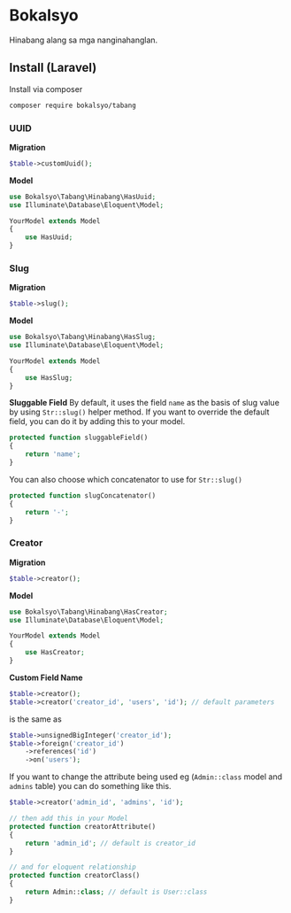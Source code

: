 # Bokalsyo
Hinabang alang sa mga nanginahanglan.


## Install (Laravel)
Install via composer
```bash
composer require bokalsyo/tabang
```

### UUID
**Migration**
```php
$table->customUuid();
```

**Model**
```php
use Bokalsyo\Tabang\Hinabang\HasUuid;
use Illuminate\Database\Eloquent\Model;

YourModel extends Model
{
    use HasUuid;
}
```

### Slug
**Migration**
```php
$table->slug();
```

**Model**
```php
use Bokalsyo\Tabang\Hinabang\HasSlug;
use Illuminate\Database\Eloquent\Model;

YourModel extends Model
{
    use HasSlug;
}
```

**Sluggable Field**
By default, it uses the field `name` as the basis of slug value by using `Str::slug()` helper method. If you want to override the default field, you can do it by adding this to your model.
```php
protected function sluggableField()
{
    return 'name';
}
```

You can also choose which concatenator to use for `Str::slug()`
```php
protected function slugConcatenator()
{
    return '-';
}
```

### Creator
**Migration**
```php
$table->creator();
```

**Model**
```php
use Bokalsyo\Tabang\Hinabang\HasCreator;
use Illuminate\Database\Eloquent\Model;

YourModel extends Model
{
    use HasCreator;
}
```

**Custom Field Name**
```php
$table->creator();
$table->creator('creator_id', 'users', 'id'); // default parameters
```
is the same as
```php
$table->unsignedBigInteger('creator_id');
$table->foreign('creator_id')
    ->references('id')
    ->on('users');
```

If you want to change the attribute being used eg (`Admin::class` model and `admins` table) you can do something like this.
```php
$table->creator('admin_id', 'admins', 'id');

// then add this in your Model
protected function creatorAttribute()
{
    return 'admin_id'; // default is creator_id
}

// and for eloquent relationship
protected function creatorClass()
{
    return Admin::class; // default is User::class
}
```